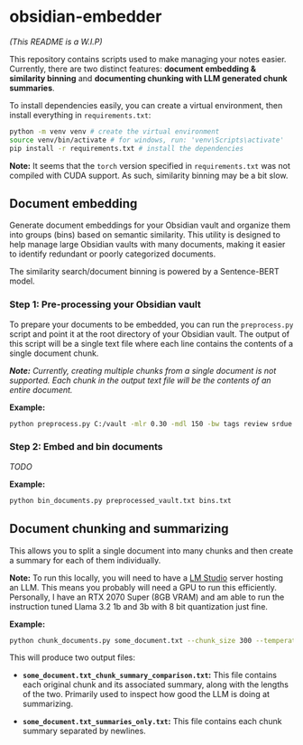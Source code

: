 # obsidian-embedder

_(This README is a W.I.P)_

This repository contains scripts used to make managing your notes easier. Currently, there are two distinct features: **document embedding & similarity binning** and **documenting chunking with LLM generated chunk summaries**.

To install dependencies easily, you can create a virtual environment, then install everything in `requirements.txt`:

```sh
python -m venv venv # create the virtual environment
source venv/bin/activate # for windows, run: 'venv\Scripts\activate'
pip install -r requirements.txt # install the dependencies
```

**Note:** It seems that the `torch` version specified in `requirements.txt` was not compiled with CUDA support. As such, similarity binning may be a bit slow.

## Document embedding

Generate document embeddings for your Obsidian vault and organize them into groups (bins) based on semantic similarity. This utility is designed to help manage large Obsidian vaults with many documents, making it easier to identify redundant or poorly categorized documents.

The similarity search/document binning is powered by a Sentence-BERT model.

### Step 1: Pre-processing your Obsidian vault

To prepare your documents to be embedded, you can run the `preprocess.py` script and point it at the root directory of your Obsidian vault. The output of this script will be a single text file where each line contains the contents of a single document chunk.

_**Note:** Currently, creating multiple chunks from a single document is not supported. Each chunk in the output text file will be the contents of an entire document._

**Example:**

```sh
python preprocess.py C:/vault -mlr 0.30 -mdl 150 -bw tags review srdue srease excalidraw --include-document-title -o preprocessed_vault.txt
```

### Step 2: Embed and bin documents

_TODO_

**Example:**

```sh
python bin_documents.py preprocessed_vault.txt bins.txt
```

## Document chunking and summarizing

This allows you to split a single document into many chunks and then create a summary for each of them individually.

**Note:** To run this locally, you will need to have a [LM Studio](https://lmstudio.ai/) server hosting an LLM. This means you probably will need a GPU to run this efficiently. Personally, I have an RTX 2070 Super (8GB VRAM) and am able to run the instruction tuned Llama 3.2 1b and 3b with 8 bit quantization just fine.

**Example:**

```sh
python chunk_documents.py some_document.txt --chunk_size 300 --temperature 0.1 --model llama-3.2-1b-instruct
```

This will produce two output files:

- **`some_document.txt_chunk_summary_comparison.txt`:** This file contains each original chunk and its associated summary, along with the lengths of the two. Primarily used to inspect how good the LLM is doing at summarizing.

- **`some_document.txt_summaries_only.txt`:** This file contains each chunk summary separated by newlines.
